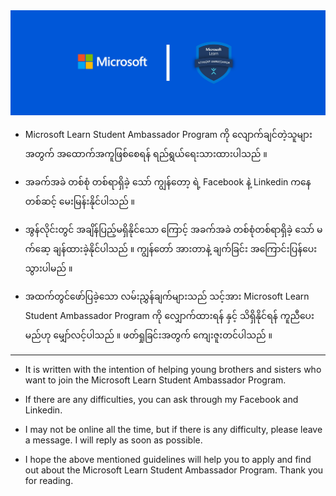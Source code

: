 <div align="center">
</div>
<img alt="Demo" src="/Home.jpg" />
<br/>

* Microsoft Learn Student Ambassador Program ကို လျောက်ချင်တဲ့သူများအတွက် အထောက်အကူဖြစ်စေရန် ရည်ရွယ်ရေးသားထားပါသည် ။

* အခက်အခဲ တစ်စုံ တစ်ရာရှိခဲ့ သော် ကျွန်တော့ ရဲ့ Facebook နဲ့ Linkedin ကနေတစ်ဆင့် မေးမြန်းနိုင်ပါသည် ။
 
* အွန်လိုင်းတွင် အချိန်ပြည့်မရှိနိုင်သော‌ ကြောင့် အခက်အခဲ တစ်စုံတစ်ရာရှိခဲ့ သော် မက်ဆေ့ ချန်ထားခဲ့နိုင်ပါသည် ။ ကျွန်တော် အားတာနဲ့ ချက်ခြင်း အကြောင်းပြန်ပေးသွားပါမည် ။

* အထက်တွင်ဖော်ပြခဲ့သော လမ်းညွှန်ချက်များသည် သင့်အား Microsoft Learn Student Ambassador Program ကို လျှောက်ထားရန် နှင့် သိရှိနိုင်ရန် ကူညီပေးမည်ဟု မျှော်လင့်ပါသည် ။ ဖတ်ရှုခြင်းအတွက် ကျေးဇူးတင်ပါသည် ။



**********************************



* It is written with the intention of helping young brothers and sisters who want to join the Microsoft Learn Student Ambassador Program.

* If there are any difficulties, you can ask through my Facebook and Linkedin.
 
* I may not be online all the time, but if there is any difficulty, please leave a message. I will reply as soon as possible.

* I hope the above mentioned guidelines will help you to apply and find out about the Microsoft Learn Student Ambassador Program. Thank you for reading.
